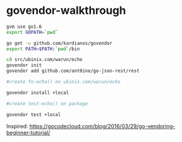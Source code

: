 # govendor-walkthrough

```bash
gvm use go1.6
export GOPATH=`pwd`

go get -u github.com/kardianos/govendor
export PATH=$PATH:`pwd`/bin

cd src/ubinix.com/warun/echo
govendor init
govendor add github.com/ant0ine/go-json-rest/rest

#create fn-echo() on ubinix.com/warun/echo

govendor install +local

#create test-echo() on package

govendor test +local
```

Inspired: https://gocodecloud.com/blog/2016/03/29/go-vendoring-beginner-tutorial/